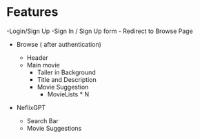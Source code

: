 # Features
-Login/Sign Up
    -Sign In / Sign Up form
    - Redirect to Browse Page
- Browse ( after authentication)
    - Header
    - Main movie
        - Tailer in Background
        - Title and Description
        - Movie Suggestion
            - MovieLists * N

- NeflixGPT
    - Search Bar
    - Movie Suggestions
